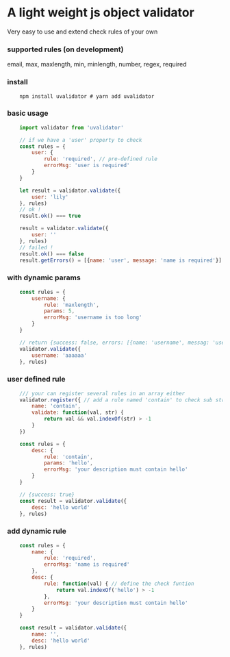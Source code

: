 # A light weight js object validator
Very easy to use and extend check rules of your own

### supported rules (on development)
email, max, maxlength, min, minlength, number, regex, required

### install
```shell
    npm install uvalidator # yarn add uvalidator
```

### basic usage
```javascript
    import validator from 'uvalidator'

    // if we have a 'user' property to check
    const rules = {
        user: {
            rule: 'required', // pre-defined rule
            errorMsg: 'user is required'
        }
    }

    let result = validator.validate({
        user: 'lily'
    }, rules)
    // ok !
    result.ok() === true

    result = validator.validate({
        user: ''
    }, rules)
    // failed !
    result.ok() === false
    result.getErrors() = [{name: 'user', message: 'name is required'}]
```

### with dynamic params
```javascript
    const rules = {
        username: {
            rule: 'maxlength',
            params: 5,
            errorMsg: 'username is too long'
        }
    }

    // return {success: false, errors: [{name: 'username', messag: 'username is too long'}]}
    validator.validate({
        username: 'aaaaaa'
    }, rules)
```

### user defined rule
```javascript
    /// your can register several rules in an array either
    validator.register({ // add a rule named 'contain' to check sub string
        name: 'contain',
        validate: function(val, str) {
            return val && val.indexOf(str) > -1
        }
    })

    const rules = {
        desc: {
            rule: 'contain',
            params: 'hello',
            errorMsg: 'your description must contain hello'
        }
    }

    // {success: true}
    const result = validator.validate({
        desc: 'hello world'
    }, rules)
```

### add dynamic rule
```javascript
    const rules = {
        name: {
            rule: 'required',
            errorMsg: 'name is required'
        },
        desc: {
            rule: function(val) { // define the check funtion
                return val.indexOf('hello') > -1
            },
            errorMsg: 'your description must contain hello'
        }
    }

    const result = validator.validate({
        name: '',
        desc: 'hello world'
    }, rules)
```
